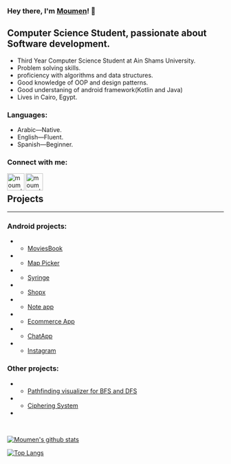 ### Hey there, I'm [Moumen](https://www.github.com/moumen7)! 👋

## Computer Science Student, passionate about Software development.

-   Third Year Computer Science Student at Ain Shams University.
-   Problem solving skills.
-   proficiency with algorithms and data structures.
-   Good knowledge of OOP and design patterns.
-   Good understaning of android framework(Kotlin and Java)
-   Lives in Cairo, Egypt.

### Languages:

-   Arabic—Native.
-   English—Fluent.
-   Spanish—Beginner.

### Connect with me:

[<img align="left" alt="moumen7 | Linkedin" width="40px" src="https://user-images.githubusercontent.com/57041674/116733098-f4899c80-a9eb-11eb-924f-040ec1d733a7.png" />](https://www.linkedin.com/in/moumen-hamada/)
[<img align="left" alt="moumen7 | Linkedin" width="40px" src="https://user-images.githubusercontent.com/57041674/116733105-f6536000-a9eb-11eb-96d0-bc141fce5aa2.png" />](mailto:moumenhamada30@gmail.com)

</br>



## Projects

---

 ### Android projects:
  - - [MoviesBook](https://github.com/moumen7/moviesbook) 
  - - [Map Picker](https://github.com/moumen7/Map_Picker)
  - - [Syringe](https://github.com/ahmedsamir9/Vezeeta-Clone)
  - - [Shopx](https://github.com/OmarHisham99/shopx)
  - - [Note app](https://github.com/moumen7/Comfort) 
  - - [Ecommerce App](https://github.com/moumen7/Ecommerce-Android-app) 
  - - [ChatApp](https://github.com/moumen7/chat-app)
  - - [Instagram](https://github.com/moumen7/insta-app)
  
  
 ### Other projects:
  - - [Pathfinding visualizer for BFS and DFS](https://github.com/a7medayman6/Path-Finding-Algorithms-Visualisation) 
  - - [Ciphering System](https://github.com/a7medayman6/Ciphering-System)
  - 
<br />

[![Moumen's github stats](https://github-readme-stats.vercel.app/api?username=moumen7&hide=stars&show_icons=true&theme=radical&include_all_commits=true&count_private=true)](https://github.com/moumen7?tab=repositories)

[![Top Langs](https://github-readme-stats.vercel.app/api/top-langs/?username=moumen7&layout=compact&theme=radical)](https://github.com/moumen7?tab=repositories)

<!--
**moumen7/moumen7** is a ✨ _special_ ✨ repository because its `README.md` (this file) appears on your GitHub profile.

Here are some ideas to get you started:

- 🔭 I’m currently working on ...
- 🌱 I’m currently learning ...
- 👯 I’m looking to collaborate on ...
- 🤔 I’m looking for help with ...
- 💬 Ask me about ...
- 📫 How to reach me: ...
- 😄 Pronouns: ...
- ⚡ Fun fact: ...
-->
